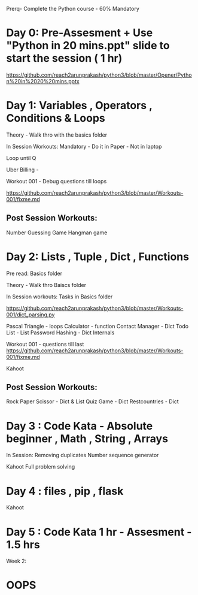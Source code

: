 Prerq- Complete the Python course - 60% Mandatory 

# Day 0: Pre-Assesment + Use "Python in 20 mins.ppt" slide to start the session ( 1 hr)

https://github.com/reach2arunprakash/python3/blob/master/Opener/Python%20in%2020%20mins.pptx

# Day 1: Variables , Operators , Conditions & Loops 

Theory - Walk thro with the basics folder

In Session Workouts: Mandatory - Do it in Paper - Not in laptop

Loop until Q

Uber Billing -       

Workout 001 - Debug questions till loops

https://github.com/reach2arunprakash/python3/blob/master/Workouts-001/fixme.md

## Post Session Workouts:
Number Guessing Game
Hangman game

# Day 2: Lists , Tuple , Dict , Functions 

Pre read: Basics folder

Theory - Walk thro Baiscs folder 

In Session workouts: Tasks in Basics folder

https://github.com/reach2arunprakash/python3/blob/master/Workouts-001/dict_parsing.py


Pascal Triangle - loops 
Calculator  - function
Contact Manager - Dict 
Todo List - List 
Password Hashing - Dict Internals 

Workout 001 - questions till last 
https://github.com/reach2arunprakash/python3/blob/master/Workouts-001/fixme.md

Kahoot

## Post Session Workouts:

Rock Paper Scissor - Dict & List 
Quiz Game - Dict 
Restcountries - Dict


# Day 3 : Code Kata - Absolute beginner , Math , String , Arrays
In Session:
   Removing duplicates
   Number sequence generator
   
Kahoot 
Full problem solving

# Day 4 : files , pip , flask 

Kahoot

# Day 5 : Code Kata 1 hr - Assesment - 1.5 hrs

Week 2:

# OOPS


